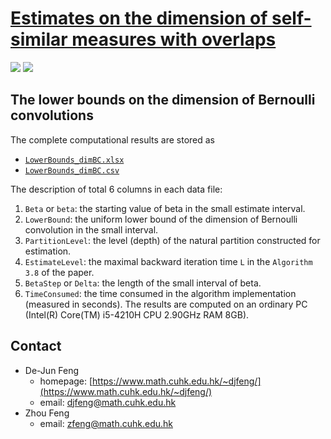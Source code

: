 # [Estimates on the dimension of self-similar measures with overlaps](https://londmathsoc.onlinelibrary.wiley.com/doi/10.1112/jlms.12555) 
[![](https://img.shields.io/badge/doi-10.1112%2Fjlms.12555-grey?labelColor=blue)](https://londmathsoc.onlinelibrary.wiley.com/doi/10.1112/jlms.12555)
[![](https://img.shields.io/badge/arXiv-2103.01700-grey?labelColor=red)](https://arxiv.org/abs/2103.01700)
## The lower bounds on the dimension of Bernoulli convolutions

The complete computational results are stored as 
- [`LowerBounds_dimBC.xlsx`](./LowerBounds_dimBC.xlsx)
- [`LowerBounds_dimBC.csv`](./LowerBounds_dimBC.csv)

The description of total 6 columns in each data file:
1. `Beta` or `beta`: the starting value of beta in the small estimate interval.
1. `LowerBound`: the uniform lower bound of the dimension of Bernoulli convolution in the small interval.
2. `PartitionLevel`: the level (depth) of the natural partition constructed for estimation.
3.  `EstimateLevel`: the maximal backward iteration time `L` in the `Algorithm 3.8` of the paper.
4. `BetaStep` or `Delta`: the length of the small interval of beta.
5. `TimeConsumed`: the time consumed in the algorithm implementation (measured in seconds).
The results are computed on an ordinary PC (Intel(R) Core(TM) i5-4210H CPU 2.90GHz RAM 8GB).

## Contact

- De-Jun Feng
  - homepage: [https://www.math.cuhk.edu.hk/~djfeng/](https://www.math.cuhk.edu.hk/~djfeng/)
  - email: [djfeng@math.cuhk.edu.hk](mailto:djfeng@math.cuhk.edu.hk)
- Zhou Feng
  - email: [zfeng@math.cuhk.edu.hk](mailto:zfeng@math.cuhk.edu.hk)


